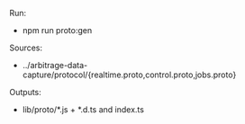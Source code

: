 Run:
- npm run proto:gen

Sources:
- ../arbitrage-data-capture/protocol/{realtime.proto,control.proto,jobs.proto}

Outputs:
- lib/proto/*.js + *.d.ts and index.ts